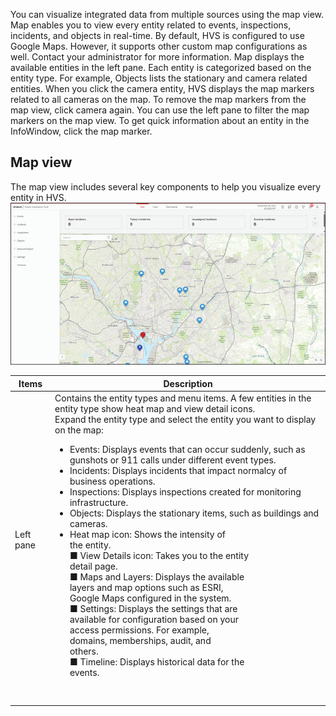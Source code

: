 You can visualize integrated data from multiple sources using the map view. Map enables you
to view every entity related to events, inspections, incidents, and objects in real-time.
By default, HVS is configured to use Google Maps. However, it supports other custom map
configurations as well. Contact your administrator for more information.
Map displays the available entities in the left pane. Each entity is categorized based on the
entity type. For example, Objects lists the stationary and camera related entities. When you
click the camera entity, HVS displays the map markers related to all cameras on the map. To
remove the map markers from the map view, click camera again.
You can use the left pane to filter the map markers on the map view. To get quick information
about an entity in the InfoWindow, click the map marker.

## Map view

The map view includes several key components to help you visualize every entity in HVS.<br> ![map view](../HVS/assets/images/MapView.png)<br> 

| Items     | Description                                                  |
| --------- | ------------------------------------------------------------ |
| Left pane | Contains the entity types and menu items. A few entities in the entity type show heat map and view detail icons.<br>Expand the entity type and select the entity you want to display on the map:<br><ul> <li> Events: Displays events that can occur suddenly, such as gunshots or 911 calls under different event types.</li><li>Incidents: Displays incidents that impact normalcy of business operations.</li><li>Inspections: Displays inspections created for monitoring infrastructure.</li><li>Objects: Displays the stationary items, such as buildings and cameras.</li><li>Heat map icon: Shows the intensity of<br/>the entity.<br/>■ View Details icon: Takes you to the entity<br/>detail page.<br/>■ Maps and Layers: Displays the available<br/>layers and map options such as ESRI,<br/>Google Maps configured in the system.<br/>■ Settings: Displays the settings that are<br/>available for configuration based on your<br/>access permissions. For example,<br/>domains, memberships, audit, and<br/>others.<br/>■ Timeline: Displays historical data for the<br/>events. |
|           |                                                              |
|           |                                                              |
|           |                                                              |
|           |                                                              |
|           |                                                              |

